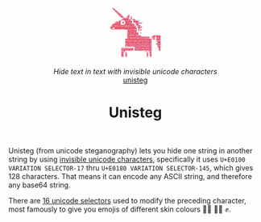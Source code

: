 <p align="center">
  <a href="https://github.com/sixhobbits/unisteg">
    <img alt="Unisteg" title="Unisteg" src="./unisteg.png" width="100" style="color: black">
  </a>
</p>


<p align="center">
  <i>Hide text in text with invisible unicode characters</i><br/> 
  <a href="https://github.com/sixhobbits/unisteg">unisteg</a>
</p>

<h1 align="center">
Unisteg
</h1>

<br/>

Unisteg (from unicode steganography) lets you hide one string in another string by using [invisible unicode characters](https://invisible-characters.com/), specifically it uses `U+E0100 VARIATION SELECTOR-17` thru `U+E0180 VARIATION SELECTOR-145`, which gives 128 characters. That means it can encode any ASCII string, and therefore any base64 string.

There are [16 unicode selectors](https://en.wikipedia.org/wiki/Variation_Selectors_(Unicode_block)) used to modify the preceding character, most famously to give you emojis of different skin colours ✊🏾 ✊🏼 ✊.




